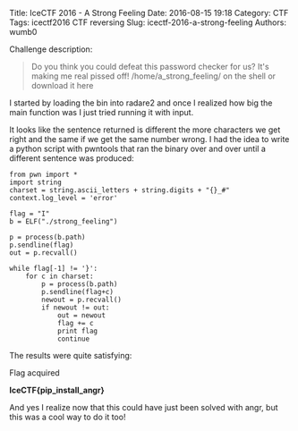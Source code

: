 Title: IceCTF 2016 - A Strong Feeling
Date: 2016-08-15 19:18
Category: CTF
Tags: icectf2016 CTF reversing
Slug: icectf-2016-a-strong-feeling
Authors: wumb0

Challenge description:
> Do you think you could defeat this password checker for us? It's making me real pissed off! /home/a_strong_feeling/ on the shell or download it here

I started by loading the bin into radare2 and once I realized how big the main function was I just tried running it with input.
<script type="text/javascript" src="https://asciinema.org/a/3rj0b4rtx4gybtqwg9q1c0fp0.js" id="asciicast-3rj0b4rtx4gybtqwg9q1c0fp0" async></script>

It looks like the sentence returned is different the more characters we get right and the same if we get the same number wrong. I had the idea to write a python script with pwntools that ran the binary over and over until a different sentence was produced:
```
from pwn import *
import string
charset = string.ascii_letters + string.digits + "{}_#"
context.log_level = 'error'

flag = "I"
b = ELF("./strong_feeling")

p = process(b.path)
p.sendline(flag)
out = p.recvall()

while flag[-1] != '}':
    for c in charset:
        p = process(b.path)
        p.sendline(flag+c)
        newout = p.recvall()
        if newout != out:
            out = newout
            flag += c
            print flag
            continue
```

The results were quite satisfying:
<script type="text/javascript" src="https://asciinema.org/a/d4imjlama9reyom1iypwr46s3.js" id="asciicast-d4imjlama9reyom1iypwr46s3" async></script>

Flag acquired

**IceCTF{pip_install_angr}**

And yes I realize now that this could have just been solved with angr, but this was a cool way to do it too!
